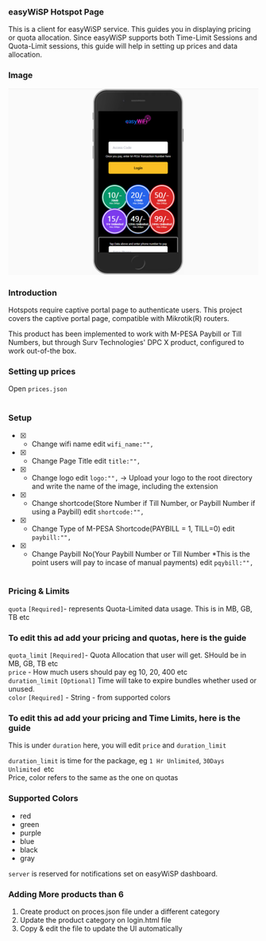 ### easyWiSP Hotspot Page
This is a client  for easyWiSP service. This guides you in displaying pricing or quota allocation.
Since easyWiSP supports both Time-Limit Sessions and Quota-Limit sessions, this guide will help in
setting up prices and data allocation.

### Image
![Screenshot](screenshot.png)

### Introduction
Hotspots require captive portal page to authenticate users. This project covers the captive portal page, compatible with Mikrotik(R) routers.

This product has been implemented to work with M-PESA Paybill or Till Numbers, but through Surv Technologies' DPC X product, configured to work out-of-the box.

### Setting up prices
Open ```prices.json```
<br /><br />

### Setup
- [x] - Change wifi name edit ```wifi_name:"",```<br />
- [x] - Change Page Title edit ```title:"",```<br />
- [x] - Change logo edit ```logo:"",``` -> Upload your logo to the root directory and write the name of the image, including the extension<br />
- [x] - Change shortcode(Store Number if Till Number, or Paybill Number if using a Paybill) edit ```shortcode:"",```<br />
- [x] - Change Type of M-PESA Shortcode(PAYBILL = 1, TILL=0) edit ```paybill:"",```<br />
- [x] - Change Paybill No(Your Paybill Number or Till Number *This is the point users will pay to incase of manual payments) edit ```pqybill:"",```<br /><br />

### Pricing & Limits
```quota``` ``[Required]``- represents Quota-Limited data usage. This is in MB, GB, TB etc<br />

### To edit this ad add your pricing and quotas, here is the guide<br />
```quota_limit```  ``[Required]``- Quota Allocation that user will get. SHould be in MB, GB, TB etc<br />
```price``` - How much users should pay eg 10, 20, 400 etc<br />
```duration_limit``` ``[Optional]`` Time will take to expire bundles whether used or unused.<br />
```color``` ``[Required]`` - String - from supported colors

### To edit this ad add your pricing and Time Limits, here is the guide<br />
This is under ```duration```
here, you will edit ```price``` and ```duration_limit```
<br />

```duration_limit``` is time for the package, eg ``1 Hr Unlimited``, ``30Days Unlimited ``etc<br />
Price, color refers to the same as the one on quotas


### Supported Colors
- red
- green
- purple
- blue
- black
- gray

```server``` is reserved for notifications set on easyWiSP dashboard.


### Adding More products than 6
1. Create product on proces.json file under a different category
2. Update the product category on login.html file
3. Copy & edit the file to update the UI automatically